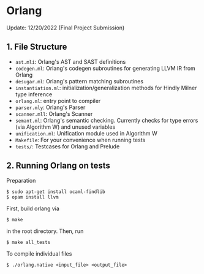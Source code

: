 # Orlang

Update: 12/20/2022 (Final Project Submission)

## 1. File Structure
- `ast.mli`: Orlang's AST and SAST definitions
- `codegen.ml`: Orlang's codegen subroutines for generating LLVM IR from Orlang
- `desugar.ml`: Orlang's pattern matching subroutines
- `instantiation.ml`: initialization/generalization methods for Hindly Milner type inference
- `orlang.ml`: entry point to compiler
- `parser.mly`: Orlang's Parser
- `scanner.mll`: Orlang's Scanner
- `semant.ml`: Orlang's semantic checking. Currently checks for type errors (via Algorithm W) and unused variables
- `unification.ml`: Unification module used in Algorithm W
- `Makefile`: For your convenience when running tests
- `tests/`: Testcases for Orlang and Prelude

## 2. Running Orlang on tests
Preparation 
```
$ sudo apt-get install ocaml-findlib
$ opam install llvm
```
First, build orlang via
```
$ make
```
in the root directory. Then, run
```
$ make all_tests
```
To compile individual files
```
$ ./orlang.native <input_file> <output_file>
```

